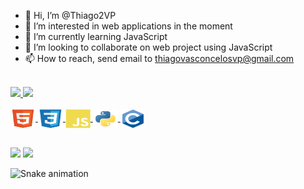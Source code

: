 - 👋 Hi, I’m @Thiago2VP
- 👀 I’m interested in web applications in the moment
- 🌱 I’m currently learning JavaScript
- 💞️ I’m looking to collaborate on web project using JavaScript
- 📫 How to reach, send email to thiagovasconcelosvp@gmail.com

<!---
Thiago2VP/Thiago2VP is a ✨ special ✨ repository because its `README.md` (this file) appears on your GitHub profile.
You can click the Preview link to take a look at your changes.
--->

<br>

<div align="left">
  <a href="https://github.com/Thiago2VP" style:"display: flex;">
  <img height="180em" src="https://github-readme-stats.vercel.app/api?username=Thiago2VP&show_icons=true&theme=dark&include_all_commits=true&count_private=true"/>
  <img height="180em" src="https://github-readme-stats.vercel.app/api/top-langs/?username=Thiago2VP&layout=compact&langs_count=7&theme=dark"/>
</div>

 <div style="display: inline_block"><br>
  <img align="center" alt="Thiago-HTML" height="30" width="40" src="https://raw.githubusercontent.com/devicons/devicon/master/icons/html5/html5-original.svg">
  <img align="center" alt="Thiago-CSS" height="30" width="40" src="https://raw.githubusercontent.com/devicons/devicon/master/icons/css3/css3-original.svg">
  <img align="center" alt="Thiago-Js" height="30" width="40" src="https://raw.githubusercontent.com/devicons/devicon/master/icons/javascript/javascript-plain.svg">
  <img align="center" alt="Thiago-Python" height="30" width="40" src="https://raw.githubusercontent.com/devicons/devicon/master/icons/python/python-original.svg">
  <img align="center" alt="Thiago-Csharp" height="30" width="40" src="https://raw.githubusercontent.com/devicons/devicon/master/icons/c/c-original.svg">
</div>
  
 <br>

<div> 
  
  <!--https://dev.to/envoy_/150-badges-for-github-pnk-->
  
  <a href = "mailto:thiagovasconcelosvp@gmail.com"><img src="https://img.shields.io/badge/-Gmail-%23333?style=for-the-badge&logo=gmail&logoColor=white" target="_blank"></a>
  <a href="https://www.linkedin.com/in/thiago-pereira-b8257b182" target="_blank"><img src="https://img.shields.io/badge/-LinkedIn-%230077B5?style=for-the-badge&logo=linkedin&logoColor=white" target="_blank"></a> 
 
  ![Snake animation](https://github.com/Thiago2VP/Thiago2VP/blob/output/github-contribution-grid-snake.svg)
 
</div>
